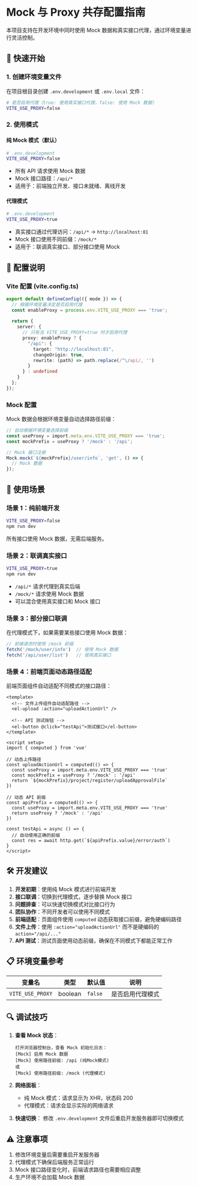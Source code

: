 # Mock 与 Proxy 共存配置指南

本项目支持在开发环境中同时使用 Mock 数据和真实接口代理，通过环境变量进行灵活控制。

## 🚀 快速开始

### 1. 创建环境变量文件

在项目根目录创建 `.env.development` 或 `.env.local` 文件：

```bash
# 是否启用代理（true: 使用真实接口代理，false: 使用 Mock 数据）
VITE_USE_PROXY=false
```

### 2. 使用模式

#### 纯 Mock 模式（默认）
```bash
# .env.development
VITE_USE_PROXY=false
```

- 所有 API 请求使用 Mock 数据
- Mock 接口路径：`/api/*`
- 适用于：前端独立开发、接口未就绪、离线开发

#### 代理模式
```bash
# .env.development  
VITE_USE_PROXY=true
```

- 真实接口通过代理访问：`/api/*` → `http://localhost:81`
- Mock 接口使用不同前缀：`/mock/*`
- 适用于：联调真实接口、部分接口使用 Mock

## 🔧 配置说明

### Vite 配置 (vite.config.ts)

```typescript
export default defineConfig(({ mode }) => {
  // 根据环境变量决定是否启用代理
  const enableProxy = process.env.VITE_USE_PROXY === 'true';
  
  return {
    server: {
      // 只有当 VITE_USE_PROXY=true 时才启用代理
      proxy: enableProxy ? {
        "/api": {
          target: "http://localhost:81",
          changeOrigin: true,
          rewrite: (path) => path.replace(/^\/api/, '')
        }
      } : undefined
    }
  };
});
```

### Mock 配置

Mock 数据会根据环境变量自动选择路径前缀：

```typescript
// 自动根据环境变量选择前缀
const useProxy = import.meta.env.VITE_USE_PROXY === 'true';
const mockPrefix = useProxy ? '/mock' : '/api';

// Mock 接口注册
Mock.mock(`${mockPrefix}/user/info`, 'get', () => {
  // Mock 数据
});
```

## 📝 使用场景

### 场景 1：纯前端开发
```bash
VITE_USE_PROXY=false
npm run dev
```
所有接口使用 Mock 数据，无需后端服务。

### 场景 2：联调真实接口
```bash
VITE_USE_PROXY=true
npm run dev
```
- `/api/*` 请求代理到真实后端
- `/mock/*` 请求使用 Mock 数据
- 可以混合使用真实接口和 Mock 接口

### 场景 3：部分接口联调
在代理模式下，如果需要某些接口使用 Mock 数据：

```javascript
// 前端请求时使用 /mock 前缀
fetch('/mock/user/info')  // 使用 Mock 数据
fetch('/api/user/list')   // 使用真实接口
```

### 场景 4：前端页面动态路径适配
前端页面组件自动适配不同模式的接口路径：

```vue
<template>
  <!-- 文件上传组件自动适配路径 -->
  <el-upload :action="uploadActionUrl" />
  
  <!-- API 测试按钮 -->
  <el-button @click="testApi">测试接口</el-button>
</template>

<script setup>
import { computed } from 'vue'

// 动态上传路径
const uploadActionUrl = computed(() => {
  const useProxy = import.meta.env.VITE_USE_PROXY === 'true'
  const mockPrefix = useProxy ? '/mock' : '/api'
  return `${mockPrefix}/project/register/uploadApprovalFile`
})

// 动态 API 前缀
const apiPrefix = computed(() => {
  const useProxy = import.meta.env.VITE_USE_PROXY === 'true'
  return useProxy ? '/mock' : '/api'
})

const testApi = async () => {
  // 自动使用正确的前缀
  const res = await http.get(`${apiPrefix.value}/error/auth`)
}
</script>
```

## 🛠️ 开发建议

1. **开发初期**：使用纯 Mock 模式进行前端开发
2. **接口联调**：切换到代理模式，逐步替换 Mock 接口
3. **问题排查**：可以快速切换模式对比接口行为
4. **团队协作**：不同开发者可以使用不同模式
5. **前端适配**：页面组件使用 `computed` 动态获取接口前缀，避免硬编码路径
6. **文件上传**：使用 `:action="uploadActionUrl"` 而不是硬编码的 `action="/api/..."`
7. **API 测试**：测试页面使用动态前缀，确保在不同模式下都能正常工作

## 📋 环境变量参考

| 变量名 | 类型 | 默认值 | 说明 |
|--------|------|--------|------|
| `VITE_USE_PROXY` | boolean | `false` | 是否启用代理模式 |

## 🔍 调试技巧

1. **查看 Mock 状态**：
   ```
   打开浏览器控制台，查看 Mock 初始化日志：
   [Mock] 启用 Mock 数据
   [Mock] 使用路径前缀: /api (纯Mock模式)
   或
   [Mock] 使用路径前缀: /mock (代理模式)
   ```

2. **网络面板**：
   - 纯 Mock 模式：请求显示为 XHR，状态码 200
   - 代理模式：请求会显示实际的网络请求

3. **快速切换**：
   修改 `.env.development` 文件后重启开发服务器即可切换模式

## ⚠️ 注意事项

1. 修改环境变量后需要重启开发服务器
2. 代理模式下确保后端服务正常运行
3. Mock 接口路径变化时，前端请求路径也需要相应调整
4. 生产环境不会加载 Mock 数据
